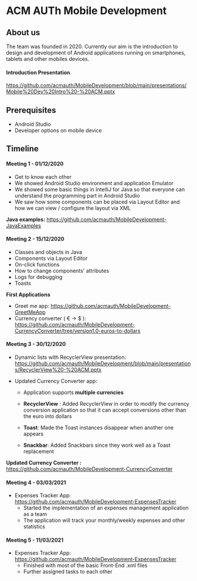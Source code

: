 # ACM AUTh Mobile Development # 

## About us ##
The team was founded in 2020. Currently our aim is the introduction to design and development of Android applications running on smartphones, tablets and other mobiles devices.

#### Introduction Presentation ####
https://github.com/acmauth/MobileDevelopment/blob/main/presentations/Mobile%20Dev%20Intro%20-%20ACM.pptx

## Ρrerequisites ##
- Android Studio
- Developer options on mobile device

## Timeline ##
#### Meeting 1 - 01/12/2020 #####
- Get to know each other
- We showed Android Studio environment and application Emulator
- We showed some basic things in IntelliJ for Java so that everyone can understand the programming part in Android Studio
- We saw how some components can be placed via Layout Editor and how we can view / configure the layout via XML

**Java examples:** https://github.com/acmauth/MobileDevelopment-JavaExamples

#### Meeting 2 - 15/12/2020 ####
- Classes and objects in Java
- Components via Layout Editor
- On-click functions
- How to change components' attributes
- Logs for debugging
- Toasts

**First Applications**
  - Greet me app: https://github.com/acmauth/MobileDevelopment-GreetMeApp
  - Currency converter ( € -> $ ): https://github.com/acmauth/MobileDevelopment-CurrencyConverter/tree/version1.0-euros-to-dollars

#### Meeting 3 - 30/12/2020 ####
- Dynamic lists with RecyclerView presentation: https://github.com/acmauth/MobileDevelopment/blob/main/presentations/RecyclerView%20-%20ACM.pptx

- Updated Currency Converter app:
    - Application supports **multiple currencies** 
    - **RecyclerView** : Added RecyclerView in order to modify the currency conversion application so that it can accept conversions other than the euro into dollars

    - **Toast**: Made the Toast instances disappear when another one appears

    - **Snackbar**: Added Snackbars since they work well as a Toast replacement

**Updated Currency Converter :** https://github.com/acmauth/MobileDevelopment-CurrencyConverter

#### Meeting 4 - 03/03/2021 #### 
- Expenses Tracker App: https://github.com/acmauth/MobileDevelopment-ExpensesTracker
    - Started the implementation of an expenses management application as a team
    - The application  will track your monthly/weekly expenses and other statistics

#### Meeting 5 - 11/03/2021 #### 
- Expenses Tracker App: https://github.com/acmauth/MobileDevelopment-ExpensesTracker
    - Finished with most of the basic Front-End .xml files
    - Further assigned tasks to each other
